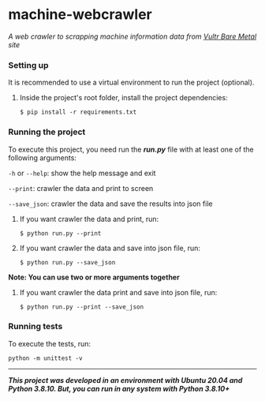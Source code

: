 # machine-webcrawler
*A web crawler to scrapping machine information data from [Vultr Bare Metal](https://www.vultr.com/products/bare-metal/#pricing) site*


### Setting up
It is recommended to use a virtual environment to run the project (optional).

1.  Inside the project's root folder, install the project dependencies:
    ```
    $ pip install -r requirements.txt
    ```

### Running the project
To execute this project, you need run the ***run.py*** file with at least one of the following arguments:
 
`-h` or `--help`: show the help message and exit
 
`--print`: crawler the data and print to screen

`--save_json`: crawler the data and save the results into json file

1. If you want crawler the data and print, run:
	```
	$ python run.py --print
	```

2. If you want crawler the data and save into json file, run:
	```
	$ python run.py --save_json
	```

**Note: You can use two or more arguments together**
1. If you want crawler the data print and save into json file, run:
	```
	$ python run.py --print --save_json
	```

### Running tests
To execute the tests, run:
```commandline
python -m unittest -v
```

---
***This project was developed in an environment with Ubuntu 20.04 and Python 3.8.10. But, you can run in any system with Python 3.8.10+***